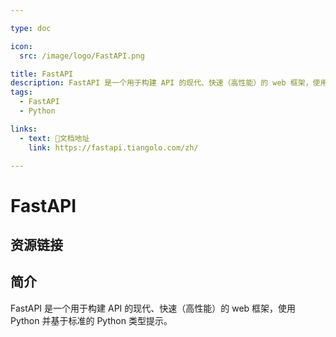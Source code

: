 ```yaml
---

type: doc

icon:
  src: /image/logo/FastAPI.png

title: FastAPI
description: FastAPI 是一个用于构建 API 的现代、快速（高性能）的 web 框架，使用 Python 并基于标准的 Python 类型提示。
tags:
  - FastAPI
  - Python

links:
  - text: 📖文档地址
    link: https://fastapi.tiangolo.com/zh/

---
```


<ShowLogo />

# FastAPI

<ShowTags />

<ShowBreadcrumb />

## 资源链接

<ShowLinks />

## 简介

FastAPI 是一个用于构建 API 的现代、快速（高性能）的 web 框架，使用 Python 并基于标准的 Python 类型提示。

